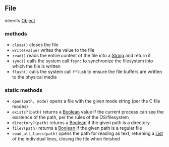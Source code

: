 ## File
inherits [Object](object.md)

### methods
- `close()` closes the file
- `write(value)` writes the value to the file
- `read()` reads the entire content of the file into a [String](string.md) and return it
- `sync()` calls the system call `fsync` to synchronize the filesystem into which the file is written
- `flush()` calls the system call `fflush` to ensure the file buffers are written to the physical media

### static methods
- `open(path, mode)` opens a file with the given mode string (per the C file modes)
- `exists?(path)` returns a [Boolean](boolean.md) value if the current process can see the existence of the path, per the rules of the OS/filesystem
- `directory?(path)` returns a [Boolean](boolean.md) if the given path is a directory
- `file?(path)` returns a [Boolean](boolean.md) if the given path is a regular file
- `read_all_lines(path)` opens the path for reading as text, returning a [List](list.md) of the individual lines, closing the file when finished
